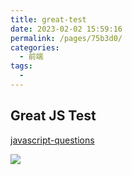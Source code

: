 ```yaml
---
title: great-test
date: 2023-02-02 15:59:16
permalink: /pages/75b3d0/
categories:
  - 前端
tags:
  - 
---
```



## Great JS Test

[javascript-questions](https://github.com/lydiahallie/javascript-questions)

![](https://gcy-1306312261.cos.ap-chengdu.myqcloud.com/blog/20230202160556.png)







